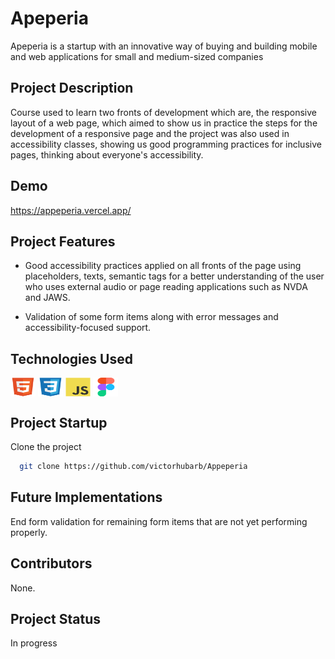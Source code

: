 # Apeperia

Apeperia is a startup with an innovative way of buying and building mobile and web applications for small and medium-sized companies

## Project Description

Course used to learn two fronts of development which are, the responsive layout of a web page, which aimed to show us in practice the steps for the development of a responsive page and the project was also used in accessibility classes, showing us good programming practices for inclusive pages, thinking about everyone's accessibility.

## Demo

https://appeperia.vercel.app/

## Project Features

- Good accessibility practices applied on all fronts of the page using placeholders, texts, semantic tags for a better understanding of the user who uses external audio or page reading applications such as NVDA and JAWS.

- Validation of some form items along with error messages and accessibility-focused support.

## Technologies Used

<div style="display: inline_block">
  <img align="center" alt="Vic-HTML" height="30" width="40" src="https://raw.githubusercontent.com/devicons/devicon/master/icons/html5/html5-original.svg">
  <img align="center" alt="Vic-CSS" height="30" width="40" src="https://raw.githubusercontent.com/devicons/devicon/master/icons/css3/css3-original.svg">
  <img align="center" alt="Vic-JS" height="30" width="40" src="https://raw.githubusercontent.com/devicons/devicon/master/icons/javascript/javascript-original.svg">
  <img align="center" alt="Vic-JS" height="30" width="40" src="https://raw.githubusercontent.com/devicons/devicon/master/icons/figma/figma-original.svg">
</div>

## Project Startup

Clone the project

```bash
  git clone https://github.com/victorhubarb/Appeperia
```

## Future Implementations

End form validation for remaining form items that are not yet performing properly.

## Contributors

None.

## Project Status

In progress
